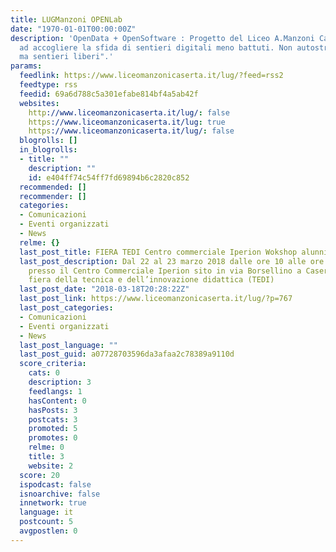 ```yaml
---
title: LUGManzoni OPENLab
date: "1970-01-01T00:00:00Z"
description: 'OpenData + OpenSoftware : Progetto del Liceo A.Manzoni Caserta.  "Pronti
  ad accogliere la sfida di sentieri digitali meno battuti. Non autostrade: sentieri,
  ma sentieri liberi".'
params:
  feedlink: https://www.liceomanzonicaserta.it/lug/?feed=rss2
  feedtype: rss
  feedid: 69a6d788c5a301efabe814bf4a5ab42f
  websites:
    http://www.liceomanzonicaserta.it/lug/: false
    https://www.liceomanzonicaserta.it/lug: true
    https://www.liceomanzonicaserta.it/lug/: false
  blogrolls: []
  in_blogrolls:
  - title: ""
    description: ""
    id: e404ff74c54ff7fd69894b6c2820c852
  recommended: []
  recommender: []
  categories:
  - Comunicazioni
  - Eventi organizzati
  - News
  relme: {}
  last_post_title: FIERA TEDI Centro commerciale Iperion Wokshop alunni LUGManzoni
  last_post_description: Dal 22 al 23 marzo 2018 dalle ore 10 alle ore 18 si terrà,
    presso il Centro Commerciale Iperion sito in via Borsellino a Caserta, la seconda
    fiera della tecnica e dell’innovazione didattica (TEDI)
  last_post_date: "2018-03-18T20:28:22Z"
  last_post_link: https://www.liceomanzonicaserta.it/lug/?p=767
  last_post_categories:
  - Comunicazioni
  - Eventi organizzati
  - News
  last_post_language: ""
  last_post_guid: a07728703596da3afaa2c78389a9110d
  score_criteria:
    cats: 0
    description: 3
    feedlangs: 1
    hasContent: 0
    hasPosts: 3
    postcats: 3
    promoted: 5
    promotes: 0
    relme: 0
    title: 3
    website: 2
  score: 20
  ispodcast: false
  isnoarchive: false
  innetwork: true
  language: it
  postcount: 5
  avgpostlen: 0
---
```

